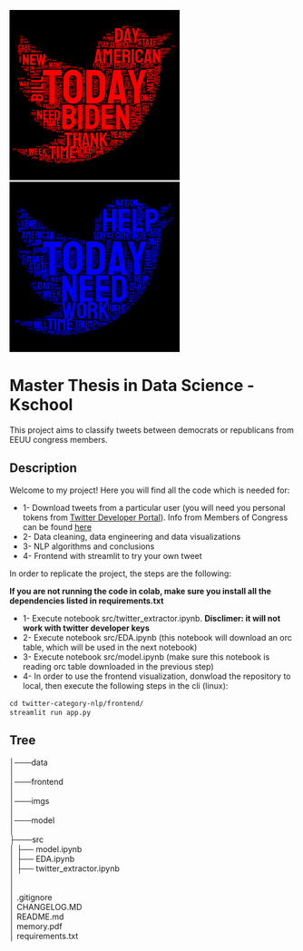 <p float="left">
  <img src="./imgs/rep_wordcloud_black.png" width="300" />
  <img src="./imgs/dem_wordcloud_black.png" width="300" /> 
</p>

# Master Thesis in Data Science - Kschool

This project aims to classify tweets between democrats or republicans from EEUU congress members.

## Description

Welcome to my project! Here you will find all the code which is needed for:  
  * 1- Download tweets from a particular user (you will need you personal tokens from [Twitter Developer Portal](https://developer.twitter.com/en)). Info from Members of Congress can be found [here](https://triagecancer.org/congressional-social-media)
  * 2- Data cleaning, data engineering and data visualizations
  * 3- NLP algorithms and conclusions  
  * 4- Frontend with streamlit to try your own tweet

In order to replicate the project, the steps are the following:

**If you are not running the code in colab, make sure you install all the dependencies listed in requirements.txt**

* 1- Execute notebook src/twitter_extractor.ipynb. **Disclimer: it will not work with twitter developer keys**
* 2- Execute notebook src/EDA.ipynb (this notebook will download an orc table, which will be used in the next notebook)
* 3- Execute notebook src/model.ipynb (make sure this notebook is reading orc table downloaded in the previous step)
* 4- In order to use the frontend visualization, donwload the repository to local, then execute the following steps in the cli (linux):
```
cd twitter-category-nlp/frontend/
streamlit run app.py
```
  
## Tree
│───data  
│  
│───frontend  
│  
│───imgs  
│  
│───model  
│  
├───src  
│   ├──   model.ipynb  
│   ├── EDA.ipynb  
│   ├── twitter_extractor.ipynb  
│   
│   
│   .gitignore  
│   CHANGELOG.MD  
│   README.md  
│   memory.pdf  
│   requirements.txt  
